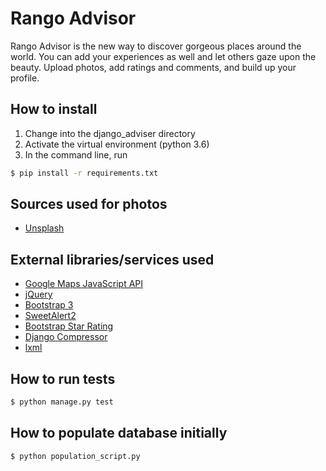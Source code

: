 # Rango Advisor
Rango Advisor is the new way to discover gorgeous places around the world. You can add your experiences as well and let others gaze upon the beauty. Upload photos, add ratings and comments, and build up your profile.

## How to install
1. Change into the django_adviser directory
2. Activate the virtual environment (python 3.6)
3. In the command line, run
```bash
$ pip install -r requirements.txt
```

## Sources used for photos
* [Unsplash](https://unsplash.com/)

## External libraries/services used
* [Google Maps JavaScript API](https://developers.google.com/maps/documentation/javascript/)
* [jQuery](https://jquery.com/)
* [Bootstrap 3](https://getbootstrap.com/docs/3.3/)
* [SweetAlert2](https://sweetalert2.github.io/)
* [Bootstrap Star Rating](http://plugins.krajee.com/star-rating)
* [Django Compressor](https://django-compressor.readthedocs.io/en/latest/)
* [lxml](http://lxml.de/)

## How to run tests
```bash
$ python manage.py test
```

## How to populate database initially
```bash
$ python population_script.py
```